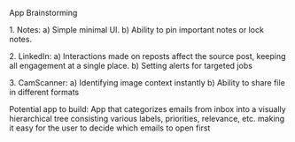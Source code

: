 App Brainstorming

1\. Notes: a) Simple minimal UI. b) Ability to pin important notes or lock notes.

2\. LinkedIn: a) Interactions made on reposts affect the source post, keeping all engagement at a single place. b) Setting alerts for targeted jobs

3\. CamScanner: a) Identifying image context instantly b) Ability to share file in different formats

Potential app to build: App that categorizes emails from inbox into a visually hierarchical tree consisting various labels, priorities, relevance, etc. making it easy for the user to decide which emails to open first
